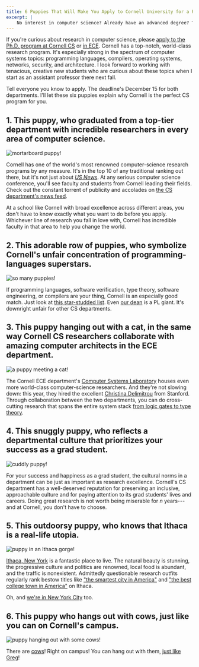 ```yaml
---
title: 6 Puppies That Will Make You Apply to Cornell University for a Ph.D. in Computer Science
excerpt: |
    No interest in computer science? Already have an advanced degree? These puppies don't care! Be careful before you click; you'll be preparing your application materials before you get to #4.
---
```

If you're curious about research in computer science, please [apply to the Ph.D. program at Cornell CS][csapply] or [in ECE][eceapply].
Cornell has a top-notch, world-class research program.
It's especially strong in the spectrum of computer systems topics: programming languages, compilers, operating systems, networks, security, and architecture.
I look forward to working with tenacious, creative new students who are curious about these topics when I start as an assistant professor there next fall.

Tell everyone you know to apply.
The deadline's December 15 for both departments.
I'll let these six puppies explain why Cornell is the perfect CS program for you.

[csapply]: https://www.cs.cornell.edu/phd/admissions#application
[eceapply]: http://www.ece.cornell.edu/ece/academics/graduate/phd/admission.cfm

## 1. This puppy, who graduated from a top-tier department with incredible researchers in every area of computer science.

<img class="img-responsive" src="{{site.url}}/media/puppies/1.jpg" alt="mortarboard puppy!">

Cornell has one of the world's most renowned computer-science research programs by any measure.
It's in the top 10 of any traditional ranking out there, but it's not just about [*US News*][usnews].
At any serious computer science conference, you'll see faculty and students from Cornell leading their fields.
Check out the constant torrent of publicity and accolades on [the CS department's news feed][csnews].

At a school like Cornell with broad excellence across different areas, you don't have to know exactly what you want to do before you apply.
Whichever line of research you fall in love with, Cornell has incredible faculty in that area to help you change the world.

[usnews]: http://grad-schools.usnews.rankingsandreviews.com/best-graduate-schools/top-science-schools/computer-science-rankings
[csnews]: http://www.cs.cornell.edu/information/news

## 2. This adorable row of puppies, who symbolize Cornell's unfair concentration of programming-languages superstars.

<img class="img-responsive" src="{{site.url}}/media/puppies/2.jpg" alt="so many puppies!">

If programming languages, software verification, type theory, software engineering, or compilers are your thing, Cornell is an especially good match.
Just look at [this star-studded list][plfac].
Even [our dean][greg] is a PL giant.
It's downright unfair for other CS departments.

[plfac]: https://www.cs.cornell.edu/research/lang
[greg]: http://www.cs.cornell.edu/~jgm/

## 3. This puppy hanging out with a cat, in the same way Cornell CS researchers collaborate with amazing computer architects in the ECE department.

<img class="img-responsive" src="{{site.url}}/media/puppies/3.gif" alt="a puppy meeting a cat!">

The Cornell ECE department's [Computer Systems Laboratory][csl] houses even more world-class computer-science researchers.
And they're not slowing down: this year, they hired the excellent [Christina Delimitrou][delimitrou] from Stanford.
Through collaboration between the two departments, you can do cross-cutting research that spans the entire system stack [from logic gates to type theory][secverilog].

[csl]: http://www.csl.cornell.edu
[delimitrou]: http://web.stanford.edu/~cdel/
[secverilog]: http://www.cs.cornell.edu/andru/papers/asplos15/asplos15.pdf

## 4. This snuggly puppy, who reflects a departmental culture that prioritizes your success as a grad student.

<img class="img-responsive" src="{{site.url}}/media/puppies/4.jpg" alt="cuddly puppy!">

For your success and happiness as a grad student, the cultural norms in a department can be just as important as research excellence.
Cornell's CS department has a well-deserved reputation for preserving an inclusive, approachable culture and for paying attention to its grad students' lives and careers.
Doing great research is not worth being miserable for *n* years---and at Cornell, you don't have to choose.

## 5. This outdoorsy puppy, who knows that Ithaca is a real-life utopia.

<img class="img-responsive" src="{{site.url}}/media/puppies/5.jpg" alt="puppy in an Ithaca gorge!">

[Ithaca, New York][ithaca] is a fantastic place to live.
The natural beauty is stunning, the progressive culture and politics are renowned, local food is abundant, and the traffic is nonexistent.
Admittedly questionable research outfits regularly rank bestow titles like ["the smartest city in America"][sm]
and ["the best college town in America"][ct] on Ithaca.

Oh, and [we're in New York City][tech] too.

[tech]: http://tech.cornell.edu
[ithaca]: https://en.wikipedia.org/wiki/Ithaca,_New_York
[ct]: http://www.businessinsider.com/ithaca-is-the-best-college-town-in-america-2014-10?op=1
[sm]: http://venturebeat.com/2013/06/25/smartest-cities-in-america/

## 6. This puppy who hangs out with cows, just like you can on Cornell's campus.

<img class="img-responsive" src="{{site.url}}/media/puppies/6.jpg" alt="puppy hanging out with some cows!">

There are [cows][curc]! Right on campus! You can hang out with them, [just like Greg][gregcows]!

[curc]: https://ansci.cals.cornell.edu/about-us/facilities
[gregcows]: https://www.quora.com/Why-is-Professor-Greg-Morrisett-so-fond-of-cows
